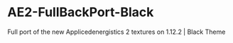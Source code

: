 # AE2-FullBackPort-Black
Full port of the new Applicedenergistics 2 textures on 1.12.2 | Black Theme
